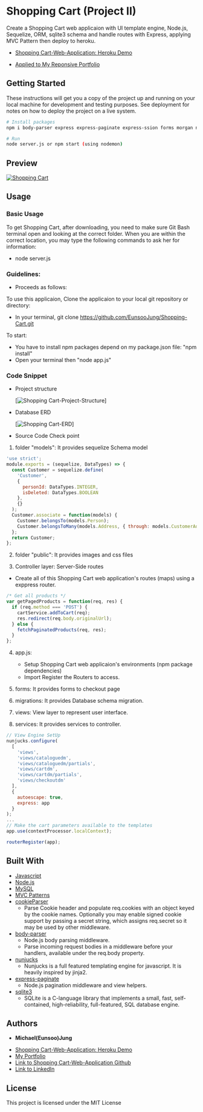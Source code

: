 ﻿# Shopping Cart (Project II)

Create a Shopping Cart web applicaion with UI template engine, Node.js, Sequelize, ORM, sqlite3 schema and handle routes with Express, applying MVC Pattern then deploy to heroku.

- [Shopping Cart-Web-Application: Heroku Demo](https://safe-lowlands-47322.herokuapp.com/)

- [Applied to My Reponsive Portfolio](https://eunsoojung.github.io/Responsive-Portfolio/portfolio.html)

## Getting Started

These instructions will get you a copy of the project up and running on your local machine for development and testing purposes. See deployment for notes on how to deploy the project on a live system.

```bash
# Install packages
npm i body-parser express express-paginate express-ssion forms morgan nunjuncks sequelize sequelize-cli sqlite3 uuid

# Run
node server.js or npm start (using nodemon)
```

## Preview

[![Shopping Cart](https://github.com/EunsooJung/Shopping-Cart/blob/master/public/images/Materials%20E-Shop-Demo.gif)](https://github.com/EunsooJung/Shopping-Cart/blob/master/public/images/Materials%20E-Shop-Demo.gif)

## Usage

### Basic Usage

To get Shopping Cart, after downloading, you need to make sure Git Bash terminal open and looking at the correct folder. When you are within the correct location, you may type the following commands to ask her for information:

- node server.js

### Guidelines:

- Proceeds as follows:

To use this applicaion, Clone the applicaion to your local git repository or directory:

- In your terminal, git clone https://github.com/EunsooJung/Shopping-Cart.git

To start:

- You have to install npm packages depend on my package.json file: "npm install"
- Open your terminal then "node app.js"

### Code Snippet

- Project structure

  [![Shopping Cart-Project-Structure](https://github.com/EunsooJung/Shopping-Cart/blob/master/public/images/Shopping-Cart-ProjectStructure.png)]

- Database ERD

  [![Shopping Cart-ERD](https://github.com/EunsooJung/Shopping-Cart/blob/master/public/images/Shopping-Cart-ERD.png)]

- Source Code Check point

1. folder "models": It provides sequelize Schema model

```javascript
'use strict';
module.exports = (sequelize, DataTypes) => {
  const Customer = sequelize.define(
    'Customer',
    {
      personId: DataTypes.INTEGER,
      isDeleted: DataTypes.BOOLEAN
    },
    {}
  );
  Customer.associate = function(models) {
    Customer.belongsTo(models.Person);
    Customer.belongsToMany(models.Address, { through: models.CustomerAddress });
  };
  return Customer;
};
```

2. folder "public": It provides images and css files

3. Controller layer: Server-Side routes

- Create all of this Shopping Cart web application's routes (maps) using a exppress router.

```javascript
/* Get all products */
var getPagedProducts = function(req, res) {
  if (req.method === 'POST') {
    cartService.addToCart(req);
    res.redirect(req.body.originalUrl);
  } else {
    fetchPaginatedProducts(req, res);
  }
};
```

4. app.js:

   - Setup Shopping Cart web applicaion's environments (npm package dependencies)
   - Import Register the Routers to access.

5. forms: It provides forms to checkout page

6. migrations: It provides Database schema migration.

7. views: View layer to represent user interface.

8. services: It provides services to controller.

```javascript
// View Engine SetUp
nunjucks.configure(
  [
    'views',
    'views/cataloguedm',
    'views/cataloguedm/partials',
    'views/cartdm',
    'views/cartdm/partials',
    'views/checkoutdm'
  ],
  {
    autoescape: true,
    express: app
  }
);
...
// Make the cart parameters available to the templates
app.use(contextProcessor.localContext);

routerRegister(app);
```

## Built With

- [Javascript](https://developer.mozilla.org/en-US/docs/Web/JavaScript)
- [Node.js](https://nodejs.org/en/)
- [MySQL](https://www.npmjs.com/package/mysql)
- [MVC Patterns](https://en.wikipedia.org/wiki/Model%E2%80%93view%E2%80%93controller)
- [cookieParser](https://www.npmjs.com/package/cookie-parser)
  - Parse Cookie header and populate req.cookies with an object keyed by the cookie names. Optionally you may enable signed cookie support by passing a secret string, which assigns req.secret so it may be used by other middleware.
- [body-parser](https://www.npmjs.com/package/body-parser)
  - Node.js body parsing middleware.
  - Parse incoming request bodies in a middleware before your handlers, available under the req.body property.
- [nunjucks](https://mozilla.github.io/nunjucks/)
  - Nunjucks is a full featured templating engine for javascript. It is heavily inspired by jinja2.
- [express-paginate](https://www.npmjs.com/package/express-paginate)
  - Node.js pagination middleware and view helpers.
- [sqlite3](https://sqlite.org/index.html)
  - SQLite is a C-language library that implements a small, fast, self-contained, high-reliability, full-featured, SQL database engine.

## Authors

- **Michael(Eunsoo)Jung**

* [Shopping Cart-Web-Application: Heroku Demo](https://safe-lowlands-47322.herokuapp.com/)
* [My Portfolio](https://eunsoojung.github.io/Responsive-Portfolio/portfolio.html)
* [Link to Shopping Cart-Web-Application Github](https://github.com/EunsooJung/Shopping-Cart.git)
* [Link to LinkedIn](www.linkedin.com/in/eun-soo-jung/)

## License

This project is licensed under the MIT License
